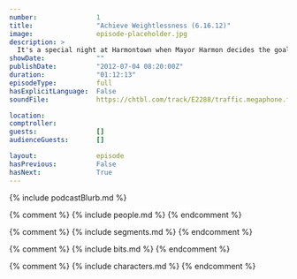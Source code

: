 ```yaml
---
number:               1
title:                "Achieve Weightlessness (6.16.12)"
image:                episode-placeholder.jpg
description: >
  It's a special night at Harmontown when Mayor Harmon decides the goal is to "achieve weightlessness" and establish Harmontown's real purpose. One hour, thirty tangents, two emails from Harmon's big brother and that goal remains unachieved, but a legen...
showDate:             ""
publishDate:          "2012-07-04 08:20:00Z"
duration:             "01:12:13"
episodeType:          full
hasExplicitLanguage:  False
soundFile:            https://chtbl.com/track/E2288/traffic.megaphone.fm/STA6968392779.mp3?updated=1554335997

location:             
comptroller:          
guests:               []
audienceGuests:       []

layout:               episode
hasPrevious:          False
hasNext:              True
---
```


{% include podcastBlurb.md %}

{% comment %}
{% include people.md %}
{% endcomment %}

{% comment %}
{% include segments.md %}
{% endcomment %}

{% comment %}
{% include bits.md %}
{% endcomment %}

{% comment %}
{% include characters.md %}
{% endcomment %}
